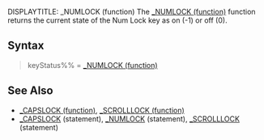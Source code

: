 DISPLAYTITLE: _NUMLOCK (function)
The [_NUMLOCK (function)](_NUMLOCK (function)) function returns the current state of the Num Lock key as on (-1) or off (0).


## Syntax

>  keyStatus%% = [_NUMLOCK (function)](_NUMLOCK (function))


## See Also

* [_CAPSLOCK (function)](_CAPSLOCK (function)), [_SCROLLLOCK (function)](_SCROLLLOCK (function))
* [_CAPSLOCK](_CAPSLOCK) (statement), [_NUMLOCK](_NUMLOCK) (statement), [_SCROLLLOCK](_SCROLLLOCK) (statement)




